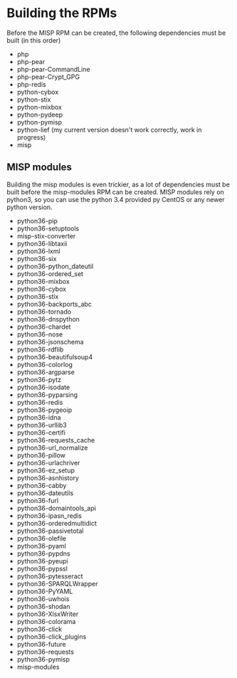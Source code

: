 # Building the RPMs

Before the MISP RPM can be created, the following dependencies must be built (in this order)
* php
* php-pear
* php-pear-CommandLine
* php-pear-Crypt_GPG
* php-redis
* python-cybox
* python-stix
* python-mixbox
* python-pydeep
* python-pymisp
* python-lief (my current version doesn't work correctly, work in progress)
* misp

## MISP modules
Building the misp modules is even trickier, as a lot of dependencies must be built before the misp-modules RPM can be created. MISP modules rely on python3, so you can use the python 3.4 provided py CentOS or any newer python version.

* python36-pip
* python36-setuptools
* misp-stix-converter
* python36-libtaxii
* python36-lxml
* python36-six
* python36-python_dateutil
* python36-ordered_set
* python36-mixbox
* python36-cybox
* python36-stix
* python36-backports_abc
* python36-tornado
* python36-dnspython
* python36-chardet
* python36-nose
* python36-jsonschema
* python36-rdflib
* python36-beautifulsoup4
* python36-colorlog
* python36-argparse
* python36-pytz
* python36-isodate
* python36-pyparsing
* python36-redis
* python36-pygeoip
* python36-idna
* python36-urllib3
* python36-certifi
* python36-requests_cache
* python36-url_normalize
* python36-pillow
* python36-urlachriver
* python36-ez_setup
* python36-asnhistory
* python36-cabby
* python36-dateutils
* python36-furl
* python36-domaintools_api
* python36-ipasn_redis
* python36-orderedmultidict
* python36-passivetotal
* python36-olefile
* python36-pyaml
* python36-pypdns
* python36-pyeupi
* python36-pypssl
* python36-pytesseract
* python36-SPARQLWrapper
* python36-PyYAML
* python36-uwhois
* python36-shodan
* python36-XlsxWriter
* python36-colorama
* python36-click
* python36-click_plugins
* python36-future
* python36-requests
* python36-pymisp
* misp-modules
